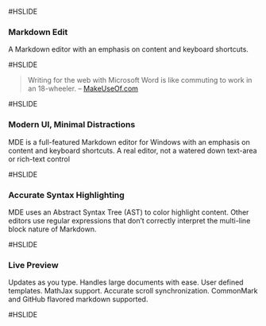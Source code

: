 #HSLIDE

### Markdown Edit

A Markdown editor with an emphasis on content and keyboard shortcuts.

#HSLIDE

> Writing for the web with Microsoft Word is like commuting to work
> in an 18-wheeler.
> – [MakeUseOf.com](http://www.makeuseof.com/tag/5-sites-quickly-learning-markdown/)

#HSLIDE

### Modern UI, Minimal Distractions

MDE is a full-featured Markdown editor for Windows with an emphasis on content and keyboard shortcuts. A real editor, not a watered down text-area or rich-text control

#HSLIDE

### Accurate Syntax Highlighting

MDE uses an Abstract Syntax Tree (AST) to color highlight content. Other editors use regular expressions that don’t correctly interpret the multi-line block nature of Markdown.

#HSLIDE

### Live Preview

Updates as you type. Handles large documents with ease. User defined templates. MathJax support. Accurate scroll synchronization. CommonMark and GitHub flavored markdown supported.


#HSLIDE

